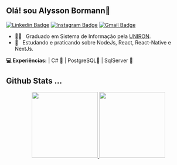 ## Olá! sou Alysson Bormann👋

 [![Linkedin Badge](https://img.shields.io/badge/-Linkedin-0e76a8?-LinkedIn-blue?style=flat-square&logo=Linkedin&logoColor=white&link=https://www.linkedin.com/in/alyssonbormann/)](https://br.linkedin.com/in/alyssonbormann) 
 [![Instagram Badge](https://img.shields.io/badge/-Instagram-833ab4?style=flat-square&logo=Instagram&logoColor=white&link=https://instagram.com/AlyssonBormann?igshid=1o9uhlz6bqs4s)](https://www.instagram.com/AlyssonBormann) 
[![Gmail Badge](https://img.shields.io/badge/-alysson.bormann@gmail.com-fd1d1d?style=flat-square&logo=Gmail&logoColor=white&link=mailto:alysson.bormann@gmail.com)](alysson.bormann@gmail.com)

- 👨‍🎓  &nbsp; Graduado em Sistema de Informação pela [UNIRON](https://www.uniron.edu.br/).
- 📖  &nbsp; Estudando e praticando sobre NodeJs, React, React-Native e NextJs.

 **💻 Experiências:**
 | C# 💙 | PostgreSQL💜 | SqlServer 💜

## Github Stats ...

<div align="center">
  <a href="https://github.com/AlyssonBormann">
  <img height="180em" src="https://github-readme-stats.vercel.app/api?username=AlyssonBormann&show_icons=true&theme=dracula&include_all_commits=true&count_private=true"/>
  <img height="180em" src="https://github-readme-stats.vercel.app/api/top-langs/?username=AlyssonBormann&layout=compact&langs_count=7&theme=dracula"/>
</div>


